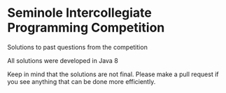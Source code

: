 # Seminole Intercollegiate Programming Competition
<p>Solutions to past questions from the competition</p>

<p>All solutions were developed in Java 8</p>

<p>Keep in mind that the solutions are not final. Please make a pull request if you see anything that can be done more efficiently.</p>
